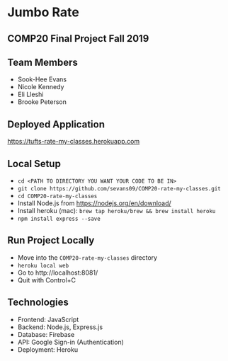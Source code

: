 # Jumbo Rate
## COMP20 Final Project Fall 2019

## Team Members
* Sook-Hee Evans
* Nicole Kennedy
* Eli Lleshi
* Brooke Peterson

## Deployed Application
https://tufts-rate-my-classes.herokuapp.com

## Local Setup
- `cd <PATH TO DIRECTORY YOU WANT YOUR CODE TO BE IN>`
- `git clone https://github.com/sevans09/COMP20-rate-my-classes.git`
- `cd COMP20-rate-my-classes`
- Install Node.js from https://nodejs.org/en/download/
- Install heroku (mac): `brew tap heroku/brew && brew install heroku`
- `npm install express --save`

## Run Project Locally
- Move into the `COMP20-rate-my-classes` directory 
- `heroku local web`
- Go to http://localhost:8081/
- Quit with Control+C

## Technologies
- Frontend: JavaScript
- Backend: Node.js, Express.js
- Database: Firebase
- API: Google Sign-in (Authentication)
- Deployment: Heroku